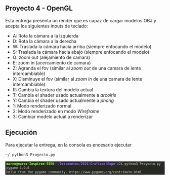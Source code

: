 ## Proyecto 4 - OpenGL

Esta entrega presenta un render que es capaz de cargar modelos OBJ y acepta los siguientes inputs de teclado:
- A: Rota la cámara a la izquierda
- D: Rota la cámara a la derecha
- W: Traslada la cámara hacia arriba (siempre enfocando el modelo)
- S: Traslada la cámara hacia abajo (siempre enfocando el modelo)
- Q: zoom out (alejamiento de camara)
- E: zoom in (acercamiento de camara)
- Z: Agranda el fov (similar al _zoom out_ de una camara de lente intercambiable)
- X: Disminuye el fov (similar al _zoom in_ de una camara de lente intercambiable)
- R: Cambia la textura del modelo actual
- T: Cambia el shader usado actualmente a _arcoiris_
- Y: Cambia el shader usado actualmente a _phong_
- 1: Modo renderizado normal
- 2: Modo renderizado en modo _Wireframe_
- 3: Cambiar modelo actual a renderizar

## Ejecución

Para ejecutar la entrega, en la consola es encesario ejecutar 
```
~/ python3 Proyecto.py
```

![Comandos](./Comandos.png "Comandos")

